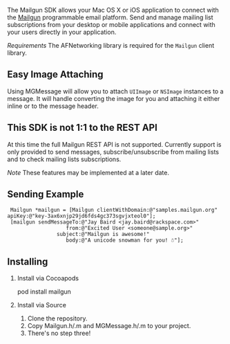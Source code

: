 The Mailgun SDK allows your Mac OS X or iOS application to connect with the [Mailgun](http://www.mailgun.com) programmable email platform. Send and manage mailing list subscriptions from your desktop or mobile applications and connect with your users directly in your application.
 
 *Requirements* The AFNetworking library is required for the `Mailgun` client library.
 
 ## Easy Image Attaching
 
 Using MGMessage will allow you to attach `UIImage` or `NSImage` instances to a message. It will handle converting the image for you and attaching it either inline or to the message header.
 
 ## This SDK is not 1:1 to the REST API
 
 At this time the full Mailgun REST API is not supported. Currently support is only provided to send messages, subscribe/unsubscribe from mailing lists and to check mailing lists subscriptions.
 
 *Note* These features may be implemented at a later date.
 
 ## Sending Example
 
     Mailgun *mailgun = [Mailgun clientWithDomain:@"samples.mailgun.org" apiKey:@"key-3ax6xnjp29jd6fds4gc373sgvjxteol0"];
     [mailgun sendMessageTo:@"Jay Baird <jay.baird@rackspace.com>" 
                       from:@"Excited User <someone@sample.org>" 
                    subject:@"Mailgun is awesome!" 
                       body:@"A unicode snowman for you! ☃"];
 
 ## Installing
 
 1. Install via Cocoapods
 
     pod install mailgun
 
 2. Install via Source
 
    1. Clone the repository.
    2. Copy Mailgun.h/.m and MGMessage.h/.m to your project.
    3. There's no step three!
